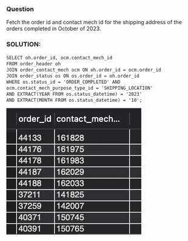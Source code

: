 ### Question
Fetch the order id and contact mech id for the shipping address of the orders completed in October of 2023.

### SOLUTION:

```
SELECT oh.order_id, ocm.contact_mech_id 
FROM order_header oh 
JOIN order_contact_mech ocm ON oh.order_id = ocm.order_id
JOIN order_status os ON os.order_id = oh.order_id 
WHERE os.status_id = 'ORDER_COMPLETED' AND ocm.contact_mech_purpose_type_id = 'SHIPPING_LOCATION' 
AND EXTRACT(YEAR FROM os.status_datetime) = '2023' 
AND EXTRACT(MONTH FROM os.status_datetime) = '10';
```

![Alt text](image.png)